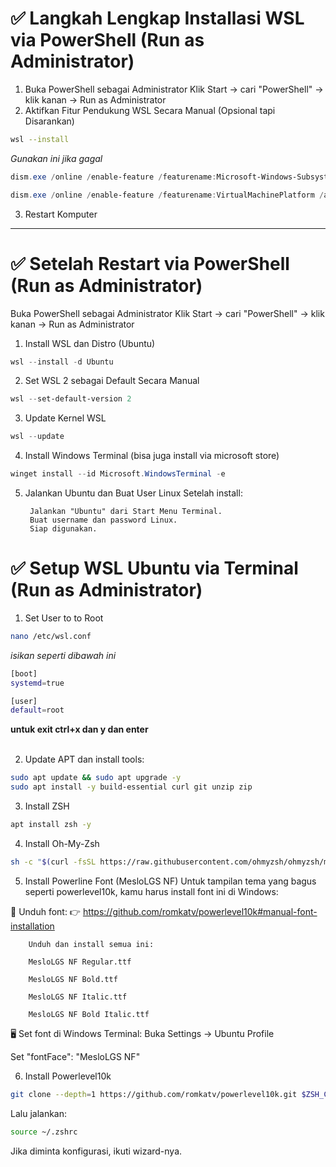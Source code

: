 # ✅ Langkah Lengkap Installasi WSL via PowerShell (Run as Administrator)
1. Buka PowerShell sebagai Administrator
Klik Start → cari "PowerShell" → klik kanan → Run as Administrator
2. Aktifkan Fitur Pendukung WSL Secara Manual (Opsional tapi Disarankan)
```bash
wsl --install
```
_Gunakan ini jika gagal_
```powershell
dism.exe /online /enable-feature /featurename:Microsoft-Windows-Subsystem-Linux /all /norestart
```
```powershell
dism.exe /online /enable-feature /featurename:VirtualMachinePlatform /all /norestart
```
3. Restart Komputer
---

# ✅ Setelah Restart via PowerShell (Run as Administrator)
Buka PowerShell sebagai Administrator Klik Start → cari "PowerShell" → klik kanan → Run as Administrator
1. Install WSL dan Distro (Ubuntu)
```powershell
wsl --install -d Ubuntu
```
2. Set WSL 2 sebagai Default Secara Manual
```powershell
wsl --set-default-version 2
```
3. Update Kernel WSL
```powershell
wsl --update
```
4. Install Windows Terminal (bisa juga install via microsoft store)
```powershell
winget install --id Microsoft.WindowsTerminal -e
```
5. Jalankan Ubuntu dan Buat User Linux
Setelah install:

        Jalankan "Ubuntu" dari Start Menu Terminal.
        Buat username dan password Linux.
        Siap digunakan.


# ✅ Setup WSL Ubuntu via Terminal (Run as Administrator)
1. Set User to to Root
```bash
nano /etc/wsl.conf
```
_isikan seperti dibawah ini_
```bash
[boot]
systemd=true

[user]
default=root
```
<b>untuk exit ctrl+x dan y dan enter</b><br><br>

2. Update APT dan install tools:
```bash
sudo apt update && sudo apt upgrade -y
sudo apt install -y build-essential curl git unzip zip
```

3. Install ZSH
```bash
apt install zsh -y
```
4. Install Oh-My-Zsh
```bash
sh -c "$(curl -fsSL https://raw.githubusercontent.com/ohmyzsh/ohmyzsh/master/tools/install.sh)"
```

5. Install Powerline Font (MesloLGS NF)
Untuk tampilan tema yang bagus seperti powerlevel10k, kamu harus install font ini di Windows:

💾 Unduh font:
👉 https://github.com/romkatv/powerlevel10k#manual-font-installation

        Unduh dan install semua ini:

        MesloLGS NF Regular.ttf

        MesloLGS NF Bold.ttf

        MesloLGS NF Italic.ttf

        MesloLGS NF Bold Italic.ttf

🖥️ Set font di Windows Terminal:
Buka Settings → Ubuntu Profile

Set "fontFace": "MesloLGS NF"

6. Install Powerlevel10k
```bash
git clone --depth=1 https://github.com/romkatv/powerlevel10k.git $ZSH_CUSTOM/themes/powerlevel10k
```
Lalu jalankan:
```bash
source ~/.zshrc
```
Jika diminta konfigurasi, ikuti wizard-nya.

